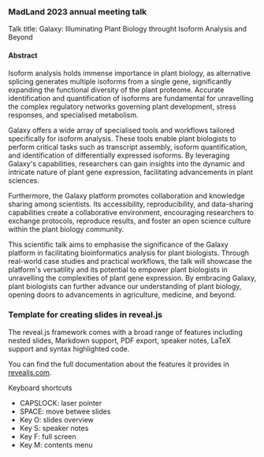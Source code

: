 ### MadLand 2023 annual meeting talk

Talk title: Galaxy: Illuminating Plant Biology throught Isoform Analysis and Beyond

#### Abstract

Isoform analysis holds immense importance in plant biology, as alternative splicing generates multiple isoforms from a single gene, significantly expanding the functional diversity of the plant proteome. Accurate identification and quantification of isoforms are fundamental for unravelling the complex regulatory networks governing plant development, stress responses, and specialised metabolism.

Galaxy offers a wide array of specialised tools and workflows tailored specifically for isoform analysis. These tools enable plant biologists to perform critical tasks such as transcript assembly, isoform quantification, and identification of differentially expressed isoforms. By leveraging Galaxy's capabilities, researchers can gain insights into the dynamic and intricate nature of plant gene expression, facilitating advancements in plant sciences.

Furthermore, the Galaxy platform promotes collaboration and knowledge sharing among scientists. Its accessibility, reproducibility, and data-sharing capabilities create a collaborative environment, encouraging researchers to exchange protocols, reproduce results, and foster an open science culture within the plant biology community.

This scientific talk aims to emphasise the significance of the Galaxy platform in facilitating bioinformatics analysis for plant biologists. Through real-world case studies and practical workflows, the talk will showcase the platform's versatility and its potential to empower plant biologists in unravelling the complexities of plant gene expression. By embracing Galaxy, plant biologists can further advance our understanding of plant biology, opening doors to advancements in agriculture, medicine, and beyond.

### Template for creating slides in reveal.js

The reveal.js framework comes with a broad range of features including nested slides, Markdown support, PDF export, speaker notes, LaTeX support and syntax highlighted code.

You can find the full documentation about the features it provides in [revealjs.com](https://revealjs.com/). 

Keyboard shortcuts
- CAPSLOCK: laser pointer
- SPACE: move betwee slides
- Key O: slides overview
- Key S: speaker notes
- Key F: full screen
- Key M: contents menu
